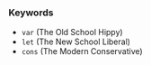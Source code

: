 ### Keywords

* `var`  (The Old School Hippy)
* `let`  (The New School Liberal)
* `cons` (The Modern Conservative)
